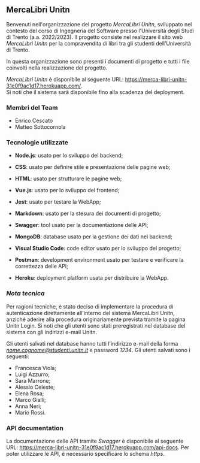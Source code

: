 ## **MercaLibri Unitn**
Benvenuti nell'organizzazione del progetto *MercaLibri Unitn*, sviluppato nel contesto del corso di Ingegneria del Software presso l'Università degli Studi di Trento (a.a. 2022/2023). Il progetto consiste nel realizzare il sito web *MercaLibri Unitn* per la compravendita di libri tra gli studenti dell’Università di Trento.

In questa organizzazione sono presenti i documenti di progetto e tutti i file coinvolti nella realizzazione del progetto.

*MercaLibri Unitn* è disponibile al seguente URL: <https://merca-libri-unitn-31e0f9ac1d17.herokuapp.com/>.  
Si noti che il sistema sarà disponibile fino alla scadenza del deployment.

### **Membri del Team**
- Enrico Cescato
- Matteo Sottocornola

### **Tecnologie utilizzate**
- **Node.js**: usato per lo sviluppo del backend;

- **CSS**: usato per definire stile e presentazione delle pagine web;

- **HTML**: usato per strutturare le pagine web;

- **Vue.js**: usato per lo sviluppo del frontend;

- **Jest**: usato per testare la WebApp;

- **Markdown**: usato per la stesura dei documenti di progetto;

- **Swagger**: tool usato per la documentazione delle API;

- **MongoDB**: database usato per la gestione dei dati nel backend;

- **Visual Studio Code**: code editor usato per lo sviluppo del progetto;

- **Postman**: development environment usato per testare e verificare la correttezza delle API;

- **Heroku**: deployment platform usata per distribuire la WebApp.

### ***Nota tecnica***
Per ragioni tecniche, è stato deciso di implementare la procedura di autenticazione direttamente all'interno del sistema MercaLibri Unitn, anziché aderire alla procedura originariamente prevista tramite la pagina Unitn Login.
Si noti che gli utenti sono stati preregistrati nel database del sistema con gli indirizzi e-mail Unitn.

Gli utenti salvati nel database hanno tutti l'indirizzo e-mail della forma *nome.cognome@studenti.unitn.it* e password *1234*. Gli utenti salvati sono i seguenti:

- Francesca Viola;
- Luigi Azzurro;
- Sara Marrone;
- Alessio Celeste;
- Elena Rosa;
- Marco Gialli;
- Anna Neri;
- Mario Rossi.

### **API documentation**
La documentazione delle API tramite *Swagger* è disponibile al seguente URL: <https://merca-libri-unitn-31e0f9ac1d17.herokuapp.com/api-docs>. Per poter utilizzare le API, è necessario specificare lo schema *https*.
